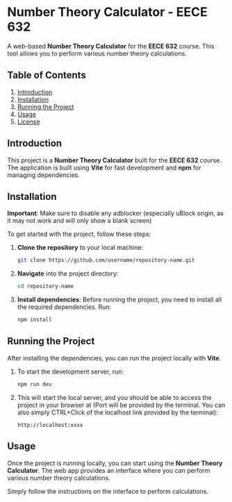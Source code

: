 # Number Theory Calculator - EECE 632

A web-based **Number Theory Calculator** for the **EECE 632** course. This tool allows you to perform various number theory calculations.

## Table of Contents

1. [Introduction](#introduction)
2. [Installation](#installation)
3. [Running the Project](#running-the-project)
4. [Usage](#usage)
5. [License](#license)

## Introduction

This project is a **Number Theory Calculator** built for the **EECE 632** course. The application is built using **Vite** for fast development and **npm** for managing dependencies.

## Installation
 **Important**: Make sure to disable any adblocker (especially uBlock origin, as it may not work and will only show a blank screen)

To get started with the project, follow these steps:

1. **Clone the repository** to your local machine:
    ```bash
    git clone https://github.com/username/repository-name.git
    ```

2. **Navigate** into the project directory:
    ```bash
    cd repository-name
    ```

3. **Install dependencies**:
    Before running the project, you need to install all the required dependencies. Run:
    ```bash
    npm install
    ```

## Running the Project

After installing the dependencies, you can run the project locally with **Vite**.

1. To start the development server, run:
    ```bash
    npm run dev
    ```

2. This will start the local server, and you should be able to access the project in your browser at (Port will be provided by the terminal. You can also simply CTRL+Click of the localhost link provided by the terminal):
    ```
    http://localhost:xxxx
    ```

## Usage

Once the project is running locally, you can start using the **Number Theory Calculator**. The web app provides an interface where you can perform various number theory calculations.

Simply follow the instructions on the interface to perform calculations.


